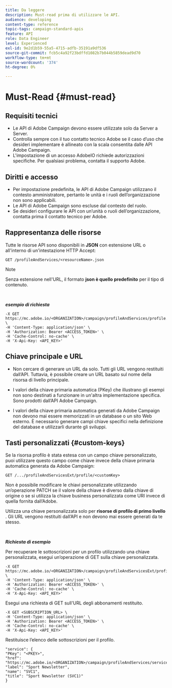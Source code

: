 ```yaml
---
title: Da leggere
description: Must-read prima di utilizzare le API.
audience: developing
content-type: reference
topic-tags: campaign-standard-apis
feature: API
role: Data Engineer
level: Experienced
exl-id: 9e2d1b59-55a5-4715-adfb-35191a9df536
source-git-commit: fcb5c4a92f23bdffd1082b7b044b5859dead9d70
workflow-type: tm+mt
source-wordcount: '374'
ht-degree: 0%

---
```


# Must-Read {#must-read}

## Requisiti tecnici

* Le API di Adobe Campaign devono essere utilizzate solo da Server a Server.
* Controlla sempre con il tuo contatto tecnico Adobe se il caso d’uso che desideri implementare è allineato con la scala consentita dalle API Adobe Campaign.
* L&#39;impostazione di un accesso AdobeIO richiede autorizzazioni specifiche. Per qualsiasi problema, contatta il supporto Adobe.

## Diritti e accesso

* Per impostazione predefinita, le API di Adobe Campaign utilizzano il contesto amministratore, pertanto le unità e i ruoli dell’organizzazione non sono applicabili.
* Le API di Adobe Campaign sono escluse dal contesto del ruolo.
* Se desideri configurare le API con un’unità o ruoli dell’organizzazione, contatta prima il contatto tecnico per Adobe.

## Rappresentanza delle risorse

Tutte le risorse API sono disponibili in **JSON** con estensione URL o all&#39;interno di un&#39;intestazione HTTP Accept:

`GET /profileAndServices/<resourceName>.json`

>[!NOTE]
>
>Senza estensione nell&#39;URL, il formato **json è quello predefinito** per il tipo di contenuto.

<br/>

***esempio di richiesta***

```
-X GET https://mc.adobe.io/<ORGANIZATION>/campaign/profileAndServices/profile.json \
-H 'Content-Type: application/json' \
-H 'Authorization: Bearer <ACCESS_TOKEN>' \
-H 'Cache-Control: no-cache' \
-H 'X-Api-Key: <API_KEY>'
```

## Chiave principale e URL

* Non cercare di generare un URL da solo. Tutti gli URL vengono restituiti dall’API. Tuttavia, è possibile creare un URL basato sul nome della risorsa di livello principale.

* I valori della chiave primaria automatica (PKey) che illustrano gli esempi non sono destinati a funzionare in un&#39;altra implementazione specifica. Sono prodotti dall’API Adobe Campaign.

* I valori della chiave primaria automatica generati da Adobe Campaign non devono mai essere memorizzati in un database o un sito Web esterno. È necessario generare campi chiave specifici nella definizione del database e utilizzarli durante gli sviluppi.

## Tasti personalizzati {#custom-keys}

Se la risorsa profilo è stata estesa con un campo chiave personalizzato, puoi utilizzare questo campo come chiave invece della chiave primaria automatica generata da Adobe Campaign:

`GET /.../profileAndServicesExt/profile/<customKey>`

Non è possibile modificare le chiavi personalizzate utilizzando un’operazione PATCH se il valore della chiave è diverso dalla chiave di origine o se si utilizza la chiave business personalizzata come URI invece di quella fornita dall’Adobe.

Utilizza una chiave personalizzata solo per **risorse di profilo di primo livello** . Gli URL vengono restituiti dall’API e non devono mai essere generati da te stesso.

<br/>

***Richiesta di esempio***

Per recuperare le sottoscrizioni per un profilo utilizzando una chiave personalizzata, esegui un’operazione di GET sulla chiave personalizzata.

```
-X GET https://mc.adobe.io/<ORGANIZATION>/campaign/profileAndServicesExt/profile/<customKey> \
-H 'Content-Type: application/json' \
-H 'Authorization: Bearer <ACCESS_TOKEN>' \
-H 'Cache-Control: no-cache' \
-H 'X-Api-Key: <API_KEY>'
```

Esegui una richiesta di GET sull&#39;URL degli abbonamenti restituito.

```
-X GET <SUBSCRIPTION_URL> \
-H 'Content-Type: application/json' \
-H 'Authorization: Bearer <ACCESS_TOKEN>' \
-H 'Cache-Control: no-cache' \
-H 'X-Api-Key: <API_KEY>'
```

Restituisce l’elenco delle sottoscrizioni per il profilo.

```
"service": {
"PKey": "<PKEY>",
"href": "https://mc.adobe.io/<ORGANIZATION>/campaign/profileAndServices/service/<PKEY>",
"label": "Sport Newsletter",
"name": "SVC1",
"title": "Sport Newsletter (SVC1)"
}
```
